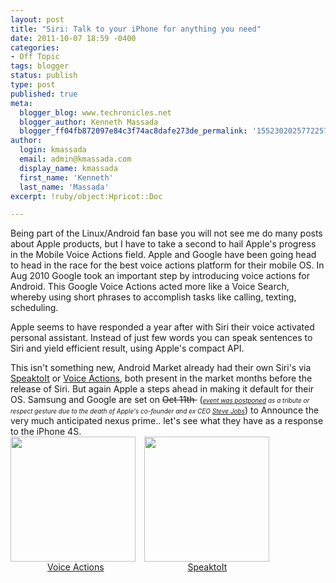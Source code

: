 ```yaml
---
layout: post
title: "Siri: Talk to your iPhone for anything you need"
date: 2011-10-07 18:59 -0400
categories:
- Off Topic
tags: blogger
status: publish
type: post
published: true
meta:
  blogger_blog: www.techronicles.net
  blogger_author: Kenneth Massada
  blogger_ff04fb872097e84c3f74ac8dafe273de_permalink: '1552302025772257662'
author:
  login: kmassada
  email: admin@kmassada.com
  display_name: kmassada
  first_name: 'Kenneth'
  last_name: 'Massada'
excerpt: !ruby/object:Hpricot::Doc

---
```

<p>Being part of the Linux/Android fan base you will not see me do many posts about Apple products, but I have to take a second to hail Apple's progress in the Mobile Voice Actions field. Apple and Google have been going head to head in the race for the best voice actions platform for their mobile OS. In Aug 2010 Google took an important step by introducing voice actions for Android. This Google Voice Actions acted more like a Voice Search, whereby using short phrases to accomplish tasks like calling, texting, scheduling.</p>
<div class="separator" style="clear:both;text-align:center;"></div>
<p>Apple seems to have responded a year after with Siri their voice activated personal assistant. Instead of just few words you can speak sentences to Siri and yield efficient result, using Apple's compact API.</p>
<div class="separator" style="clear:both;text-align:center;"></div>
<p>This isn't something new, Android Market already had their own Siri's via <a href="https://market.android.com/details?id=com.speaktoit.assistant&amp;feature=search_result">SpeaktoIt</a> or <a href="https://market.android.com/details?id=com.pannous.voice.actions.free&amp;feature=search_result"><span id="goog_1744498413"></span>Voice Actions<span id="goog_1744498414"></span></a>, both present in the market months before the release of Siri. But again Apple a steps ahead in making it default for their OS. Samsung and Google are set on <strike>Oct 11th </strike> (<i><span style="font-size:x-small;"><a href="http://global.samsungtomorrow.com/?p=7023">event was postponed</a> as a tribute or respect gesture due to the death of Apple's co-founder and ex CEO <span id="goog_1176259127"></span><a href="http://www.techronicles.net/2011/10/steve-jobs.html">Steve Jobs</a><span id="goog_1176259128"></span></span></i>) to Announce the very much anticipated nexus prime.. let's see what they have as a response to the iPhone 4S.<br /><span id="goog_1744498373"></span><span id="goog_1744498377"></span><span id="goog_1744498382"></span><span id="goog_1744498390"></span><span id="goog_1744498394"></span><span id="goog_1744498398"></span><span id="goog_1744498402"></span><span id="goog_1744498409"></span><span id="goog_1176259123"></span><img border="0" height="200" src="/images/wp/1fdbb-hi-256-11-73011348af50bd8bbfee21d4f8b7d1370be2a4f8.png" width="200" /><span id="goog_1176259124"></span><span id="goog_1744498410"></span><span id="goog_1744498403"></span><span id="goog_1744498399"></span><span id="goog_1744498395"></span><span id="goog_1744498391"></span><span id="goog_1744498383"></span><span id="goog_1744498378"></span><span id="goog_1744498374"></span><a href="http://techronilces.files.wordpress.com/2011/10/06d12-hi-124-8.png" style="margin-left:1em;margin-right:1em;text-align:center;"><span id="goog_1744498405"></span><span id="goog_487647392"></span><img border="0" height="200" src="/images/wp/8a37d-hi-124-8.png" width="200" /><span id="goog_487647393"></span><span id="goog_1744498406"></span></a><br />               <a href="https://market.android.com/details?id=com.pannous.voice.actions.free&amp;feature=search_result">Voice Actions</a>                                  <a href="https://market.android.com/details?id=com.speaktoit.assistant&amp;feature=search_result">SpeaktoIt</a></p>
